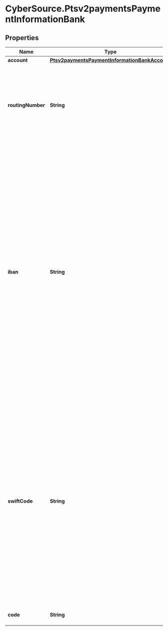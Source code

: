 # CyberSource.Ptsv2paymentsPaymentInformationBank

## Properties
Name | Type | Description | Notes
------------ | ------------- | ------------- | -------------
**account** | [**Ptsv2paymentsPaymentInformationBankAccount**](Ptsv2paymentsPaymentInformationBankAccount.md) |  | [optional] 
**routingNumber** | **String** | Bank routing number. This is also called the _transit number_.  For details, see `ecp_rdfi` request field description in the [Electronic Check Services Using the SCMP API Guide.](https://apps.cybersource.com/library/documentation/dev_guides/EChecks_SCMP_API/html/)  | [optional] 
**iban** | **String** | International Bank Account Number (IBAN) for the bank account. For some countries you can provide this number instead of the traditional bank account information. You can use this field only when scoring a direct debit transaction.  For all possible values, see the `bank_iban` field description in the _Decision Manager Using the SCMP API Developer Guide_ on the [CyberSource Business Center.](https://ebc2.cybersource.com/ebc2/) Click **Decision Manager** > **Documentation** > **Guides** > _Decision Manager Using the SCMP API Developer Guide_ (PDF link).  | [optional] 
**swiftCode** | **String** | Bank's SWIFT code. You can use this field only when scoring a direct debit transaction. Required only for crossborder transactions.  For all possible values, see the `bank_swiftcode` field description in the _Decision Manager Using the SCMP API Developer Guide_ on the [CyberSource Business Center.](https://ebc2.cybersource.com/ebc2/) Click **Decision Manager** > **Documentation** > **Guides** > _Decision Manager Using the SCMP API Developer Guide_ (PDF link).  | [optional] 
**code** | **String** | Bank code of the consumer's account  | [optional] 


